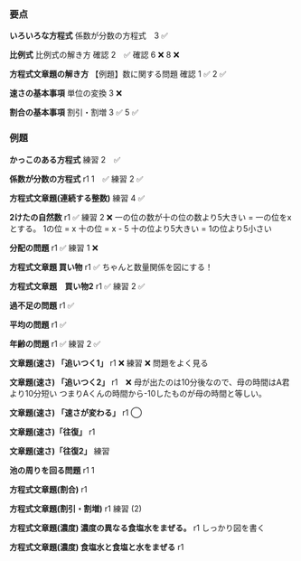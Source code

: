 ### 要点
**いろいろな方程式**
係数が分数の方程式　3 ✅

**比例式**
比例式の解き方 確認 2　✅
確認  6 ❌ 8 ❌

**方程式文章題の解き方**
【例題】数に関する問題
確認 1 ✅ 2 ✅

**速さの基本事項**
単位の変換 3 ❌

**割合の基本事項**
割引・割増 3 ✅ 5 ✅

### 例題
**かっこのある方程式**
練習 2　✅

**係数が分数の方程式**
r1 1　✅
練習 2 ✅

**方程式文章題(連続する整数)**
練習 4 ✅

**2けたの自然数**
r1 ✅
練習 2 ❌
一の位の数が十の位の数より5大きい =
一の位をxとする。 1の位 = x 十の位 = x - 5 
十の位より5大きい = 1の位より5小さい

**分配の問題**
r1 ✅
練習 1 ❌

**方程式文章題 買い物**
r1 ✅
ちゃんと数量関係を図にする！

**方程式文章題　買い物2**
r1 ✅
練習 2 ✅

**過不足の問題**
r1 ✅

**平均の問題**
r1 ✅

**年齢の問題**
r1 ✅
練習 2 ✅

**文章題(速さ) 「追いつく1」**
r1 ❌
練習 ❌
問題をよく見る

**文章題(速さ) 「追いつく2」**
r1　❌
母が出たのは10分後なので、母の時間はA君より10分短い
つまりAくんの時間から-10したものが母の時間と等しい。

**文章題(速さ) 「速さが変わる」**
r1 ◯

**文章題(速さ)「往復」**
r1 

**文章題(速さ)「往復2」**
練習 

**池の周りを回る問題**
r1 1

**方程式文章題(割合)**
r1

**方程式文章題(割引・割増)**
r1
練習 (2)

**方程式文章題(濃度) 濃度の異なる食塩水をまぜる。**
r1
しっかり図を書く

**方程式文章題(濃度) 食塩水と食塩と水をまぜる**
r1